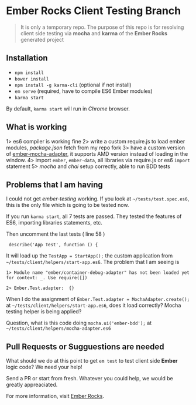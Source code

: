 # Ember Rocks Client Testing Branch

> It is only a temporary repo. The purpose of this repo is for resolving client side testing via **mocha** and **karma** of the **Ember Rocks** generated project


## Installation

* `npm install`
* `bower install`
* `npm install -g karma-cli` (optional if not install)
* `em serve` (required, have to compile ES6 Ember modules)
* `karma start`

By default, `karma start` will run in *Chrome* browser.


## What is working

1> es6 compiler is working fine
2> write a custom require.js to load ember modules, *package.json* fetch from my repo fork
3> have a custom version of [ember-mocha-adapter](https://github.com/teddyzeenny/ember-mocha-adapter/blob/master/adapter.js), it supports AMD version instead of loading in the window. 
4> import `ember`, `ember-data`, all libraries via require.js or es6 `import` statement
5> *mocha* and *chai* setup correctly, able to run BDD tests

## Problems that I am having

I could not get *ember-testing* working. If you look at `~/tests/test.spec.es6`, this is the only file which is going to be tested now.

If you run `karma start`, all 7 tests are passed. They tested the features of ES6, importing libraries statements, etc. 

Then uncomment the last tests ( line 58 )

     describe('App Test', function () {

It will load up the `TestApp = StartApp();` the custom application from `~/tests/client/helpers/start-app.es6`. The problem that I am seeing is 

    1> Module name "ember/container-debug-adapter" has not been loaded yet for context: _. Use require([])

    2> Ember.Test.adapter:  {} 

When I do the assignment of `Ember.Test.adapter = MochaAdapter.create();` at `~/tests/client/helpers/start-app.es6`, does it load correctly? Mocha testing helper is being applied?

Question, what is this code doing `mocha.ui('ember-bdd');` at `~/tests/client/helpers/mocha-adapter.es6`


## Pull Requests or Sugguestions are needed

What should we do at this point to get `em test` to test client side **Ember** logic code? We need your help!

Send a PR or start from fresh. Whatever you could help, we would be greatly appreaciated. 


For more information, visit [Ember Rocks](https://github.com/mattma/ember-rocks).
